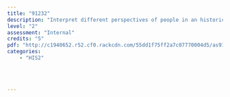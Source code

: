 ```yaml
---
title: "91232"
description: "Interpret different perspectives of people in an historical event that is of significance to New Zealanders"
level: "2"
assessment: "Internal"
credits: "5"
pdf: "http://c1940652.r52.cf0.rackcdn.com/55dd1f75ff2a7c07770004d5/as91232.pdf"
categories:
    - "HIS2"
    
    
    
    
---
```

